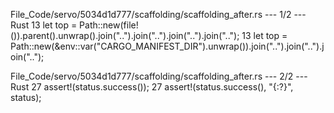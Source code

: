File_Code/servo/5034d1d777/scaffolding/scaffolding_after.rs --- 1/2 --- Rust
13     let top = Path::new(file!()).parent().unwrap().join("..").join("..").join("..").join("..");                                                           13     let top = Path::new(&env::var("CARGO_MANIFEST_DIR").unwrap()).join("..").join("..").join("..");

File_Code/servo/5034d1d777/scaffolding/scaffolding_after.rs --- 2/2 --- Rust
27     assert!(status.success());                                                                                                                            27     assert!(status.success(), "{:?}", status);


